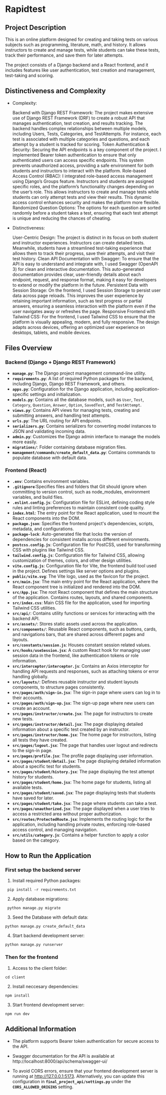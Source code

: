 # Rapidtest

## Project Description

This is an online platform designed for creating and taking tests on various subjects such as programming, literature, math, and history. It allows instructors to create and manage tests, while students can take these tests, track their performance, and save them for later attempts.

The project consists of a Django backend and a React frontend, and it includes features like user authentication, test creation and management, test-taking and scoring.

## Distinctiveness and Complexity

- Complexity:

  Backend with Django REST Framework: The project makes extensive use of Django REST Framework (DRF) to create a robust API that manages authentication, test creation, and results tracking. The backend handles complex relationships between multiple models, including Users, Tests, Categories, and TestAttempts. For instance, each test is associated with multiple categories and questions, and each attempt by a student is tracked for scoring.
  Token Authentication & Security: Securing the API endpoints is a key component of the project. I implemented Bearer token authentication to ensure that only authenticated users can access specific endpoints. This system prevents unauthorized access, providing a safe environment for both students and instructors to interact with the platform.
  Role-based Access Control (RBAC): I integrated role-based access management using Django’s Groups feature. Instructors and students are assigned specific roles, and the platform’s functionality changes depending on the user’s role. This allows instructors to create and manage tests while students can only attempt tests and view their results. This dynamic access control enhances security and makes the platform more flexible.
  Randomized Question Options: The options for each question are sorted randomly before a student takes a test, ensuring that each test attempt is unique and reducing the chances of cheating.

- Distinctiveness:

  User-Centric Design: The project is distinct in its focus on both student and instructor experiences. Instructors can create detailed tests. Meanwhile, students have a streamlined test-taking experience that allows them to track their progress, save their attempts, and visit their test history.
  Clean API Documentation with Swagger: To ensure that the API is easy to understand and integrate with, I used Swagger (OpenAPI 3) for clean and interactive documentation. This auto-generated documentation provides clear, user-friendly details about each endpoint, request, and response format, making it easy for developers to extend or modify the platform in the future.
  Persistent Data with Session Storage: On the frontend, I used Session Storage to persist user data across page reloads. This improves the user experience by retaining important information, such as test progress or partial answers, ensuring a seamless interaction with the platform even if the user navigates away or refreshes the page.
  Responsive Frontend with Tailwind CSS: For the frontend, I used Tailwind CSS to ensure that the platform is visually appealing, modern, and fully responsive. The design adapts across devices, offering an optimized user experience on desktops, tablets, and mobile devices.

## Files Overview

### Backend (Django + Django REST Framework)

- **`manage.py`**: The Django project management command-line utility.
- **`requirements.py`**: A list of required Python packages for the backend, including Django, Django REST Framework, and others.
- **`apps.py`**: Configuration for the Django application, including application-specific settings and initialization.
- **`models.py`**: Contains all the database models, such as `User`, `Test`, `Category`, `Question`, `Answer`, `Option`, `SavedTest`, and `TestAttempt`.
- **`views.py`**: Contains API views for managing tests, creating and submitting answers, and handling test attempts.
- **`urls.py`**: The URL routing for API endpoints.
- **`serializers.py`**: Contains serializers for converting model instances to JSON and validating incoming data.
- **`admin.py`**: Customizes the Django admin interface to manage the models more easily.
- **`migrations/`**: Folder containing database migration files.
- **`management/commands/create_default_data.py`**: Contains commands to populate database with default data.

### Frontend (React)

- **`.env`**: Contains environment variables.
- **`.gitignore`**:Specifies files and folders that Git should ignore when committing to version control, such as node_modules, environment variables, and build files.
- **`.eslint.config.js`**: Configuration file for ESLint, defining coding style rules and linting preferences to maintain consistent code quality.
- **`index.html`**: The entry point for the React application, used to mount the React components into the DOM.
- **`package.json`**: Specifies the frontend project's dependencies, scripts, metadata, and configurations.
- **`package-lock`**: Auto-generated file that locks the version of dependencies for consistent installs across different environments.
- **`postcss.config.js`**: Configuration file for PostCSS, used for transforming CSS with plugins like Tailwind CSS.
- **`tailwind.config.js`**: Configuration file for Tailwind CSS, allowing customization of themes, colors, and other design utilities.
- **`vite.config.js`**: Configuration file for Vite, the frontend build tool used in the project. Defines settings like server options and plugins.
- **`public/vite.svg`**: The Vite logo, used as the favicon for the project.
- **`src/main.jsx`**: The main entry point for the React application, where the React component tree is initialized and rendered into the DOM.
- **`src/App.jsx`**: The root React component that defines the main structure of the application. Contains routes, layouts, and shared components.
- **`src/index.css`**: Main CSS file for the application, used for importing Tailwind CSS utilities.
- **`src/api/`**: Contains utility functions or services for interacting with the backend API.
- **`src/assets/`**: Stores static assets used across the application.
- **`src/components/`**: Reusable React components, such as buttons, cards, and navigations bars, that are shared across different pages and layouts.
- **`src/constants/session.js`**: Houses constant session related values.
- **`src/hooks/useSession.jsx`**: A custom React hook for managing user session data in the frontend, like authentication tokens or role information.
- **`src/interceptor/interceptor.js`**: Contains an Axios interceptor for handling API requests and responses, such as attaching tokens or error handling globally.
- **`src/layouts/`**: Defines reusable instructor and student layouts components, to structure pages consistently.
- **`src/pages/auth/sign-in.jsx`**: The sign-in page where users can log in to their accounts.
- **`src/pages/auth/sign-up.jsx`**: The sign-up page where new users can create an account.
- **`src/pages/instructor/create.jsx`**: The page for instructors to create new tests.
- **`src/pages/instructor/detail.jsx`**: The page displaying detailed information about a specific test created by an instructor.
- **`src/pages/instructor/home.jsx`**: The home page for instructors, listing all tests they have created.
- **`src/pages/logout.jsx`**: The page that handles user logout and redirects to the sign-in page.
- **`src/pages/profile.jsx`**: The profile page displaying user information.
- **`src/pages/student/detail.jsx`**: The page displaying detailed information about a specific test for students.
- **`src/pages/student/history.jsx`**: The page displaying the test attempt history for students.
- **`src/pages/student/home.jsx`**: The home page for students, listing all available tests.
- **`src/pages/student/saved.jsx`**: The page displaying tests that students have saved for later.
- **`src/pages/student/take.jsx`**: The page where students can take a test.
- **`src/pages/unauthorized.jsx`**: The page displayed when a user tries to access a restricted area without proper authorization.
- **`src/routes/ProtectedRoute.jsx`**: Implements the routing logic for the application, including handling private routes, enforcing role-based access control, and managing navigation.
- **`src/utils/category.js`**: Contains a helper function to apply a color based on the category.

## How to Run the Application

### First setup the backend server

1. Install required Python packages:

```console
 pip install -r requirements.txt

```

2. Apply database migrations:

```console
 python manage.py migrate

```

3. Seed the Database with default data:

```console
python manage.py create_default_data

```

4. Start backend development server:

```console
python manage.py runserver

```

### Then for the frontend

1. Access to the client folder:

```console
cd client

```

2. Install neccesary dependencies:

```console
npm install

```

3. Start frontend development server:

```console
npm run dev

```

## Additional Information

- The platform supports Bearer token authentication for secure access to the API.

- Swagger documentation for the API is available at http://localhost:8000/api/schema/swagger-ui/

- To avoid CORS errors, ensure that your frontend development server is running at http://127.0.0.1:5173. Alternatively, you can update this configuration in **`final_project_api/settings.py`** under the **`CORS_ALLOWED_ORIGINS`** setting.
